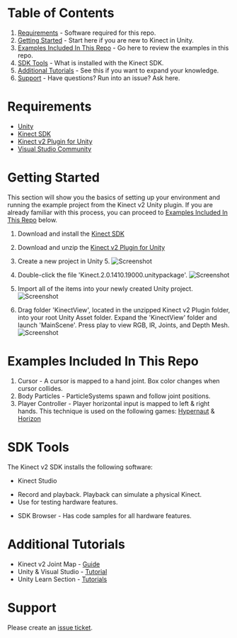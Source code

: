 # Table of Contents
1.  [Requirements](#requirements) - Software required for this repo.
2.  [Getting Started](#getting-started) - Start here if you are new to Kinect in Unity.
3.  [Examples Included In This Repo](#examples-included-in-this-repo) - Go here to review the examples in this repo.
4.  [SDK Tools](#sdk-tools) - What is installed with the Kinect SDK.
5.  [Additional Tutorials](#additional-tutorials) - See this if you want to expand your knowledge.
6.  [Support](#support) - Have questions?  Run into an issue?  Ask here.

# Requirements
-  [Unity](http://unity3d.com)
-  [Kinect SDK](http://www.microsoft.com/en-us/download/details.aspx?id=44561)
-  [Kinect v2 Plugin for Unity](http://go.microsoft.com/fwlink/?LinkID=513177)
-  [Visual Studio Community](http://visualstudio.com)

# Getting Started
This section will show you the basics of setting up your environment and running the example project from the Kinect v2 Unity plugin.  If you are already familiar with this process, you can proceed to [Examples Included In This Repo](#examples-included-in-this-repo) below.

1.  Download and install the [Kinect SDK](http://www.microsoft.com/en-us/download/details.aspx?id=44561)
2.  Download and unzip the [Kinect v2 Plugin for Unity](http://go.microsoft.com/fwlink/?LinkID=513177)
3.  Create a new project in Unity 5.
![Screenshot](https://glitchbeam.blob.core.windows.net/media/2015/05/kinect00.png)

4.  Double-click the file 'Kinect.2.0.1410.19000.unitypackage'.
![Screenshot](https://glitchbeam.blob.core.windows.net/media/2015/05/kinect01.png)

5.  Import all of the items into your newly created Unity project.
![Screenshot](https://glitchbeam.blob.core.windows.net/media/2015/05/kinect02.png)

6.  Drag folder 'KinectView', located in the unzipped Kinect v2 Plugin folder, into your root Unity Asset folder.  Expand the 'KinectView' folder and launch 'MainScene'.  Press play to view RGB, IR, Joints, and Depth Mesh.
![Screenshot](https://glitchbeam.blob.core.windows.net/media/2015/05/kinect03.png)

# Examples Included In This Repo
1.  Cursor - A cursor is mapped to a hand joint.  Box color changes when cursor collides.
2.  Body Particles - ParticleSystems spawn and follow joint positions.
3.  Player Controller - Player horizontal input is mapped to left & right hands.  This technique is used on the following games: [Hypernaut](http://glitchbeam.com/games/hypernaut/) & [Horizon](http://glitchbeam.com/games/horizon/)

# SDK Tools
The Kinect v2 SDK installs the following software:

-  Kinect Studio
  * Record and playback.  Playback can simulate a physical Kinect.
  * Use for testing hardware features.
-   SDK Browser - Has code samples for all hardware features.

# Additional Tutorials
-  Kinect v2 Joint Map - [Guide](http://glitchbeam.com/kinect-v2-joint-map/)
-  Unity & Visual Studio - [Tutorial](http://glitchbeam.com/using-visual-studio-2013-for-main-unity-ide/)
-  Unity Learn Section - [Tutorials](http://unity3d.com/learn/)

# Support
Please create an [issue ticket](https://github.com/jasonrwalters/Unity_Kinect/issues).
